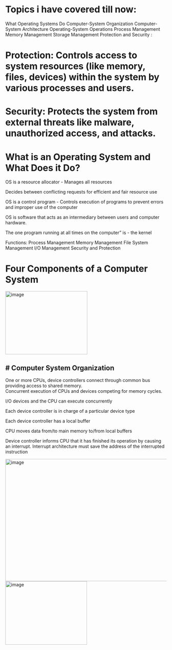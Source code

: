 # Topics i have covered till now:

What Operating Systems Do
Computer-System Organization
Computer-System Architecture
Operating-System Operations
Process Management
Memory Management
Storage Management
Protection and Security :
     
# Protection: Controls access to system resources (like memory, files, devices) within the system by various processes and users.
#  Security: Protects the system from external threats like malware, unauthorized access, and attacks.


# What is an Operating System and What Does it Do?

OS is a resource allocator - Manages all resources

Decides between conflicting requests for efficient and fair resource use

OS is a control program  - Controls execution of programs to prevent errors and improper use of the computer
 
OS is software that acts as an intermediary between users and computer hardware.

The one program running at all times on the computer” is -  the kernel

Functions:
Process Management
Memory Management
File System Management
I/O Management
Security and Protection



# Four Components of a Computer System

<img width="256" height="197" alt="image" src="https://github.com/user-attachments/assets/e04e8906-7449-4740-bcf4-dd0fc41fad8d" />


## # Computer System Organization ##

One or more CPUs, device controllers connect through common bus providing access to shared memory.   
Concurrent execution of CPUs and devices competing for  memory cycles.

I/O devices and the CPU can execute concurrently

Each device controller is in charge of a particular device type

Each device controller has a local buffer

CPU moves data from/to main memory to/from local buffers

Device controller informs CPU that it has finished its operation by causing an interrupt. Interrupt architecture must save the address of the interrupted instruction



<img width="566" height="381" alt="image" src="https://github.com/user-attachments/assets/0571a3f9-7977-4a8b-9e42-55a02828087a" />


<img width="255" height="198" alt="image" src="https://github.com/user-attachments/assets/a13ac75e-8e40-4559-b2cf-21040ebfd3ce" />

